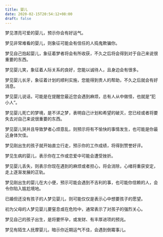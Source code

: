 ```yaml
---
title: 婴儿
date: 2020-02-15T20:54:12+08:00
draft: false
---
```


梦见漂亮可爱的婴儿，预示你会有好运气。



梦见非常难看的婴儿，则象征可能会有信任的人捣鬼欺骗你。



梦见自己抱起婴儿，象征着梦者将会有所收获，不久之后将会得到对于自己来说很重要的东西。



梦见婴儿笑，象征着人际关系的良好，您能以诚待人，且身边会有很多。



梦见婴儿长牙，象征着计划的顺利实施，您能得到贵人的帮助，不久之后就会有好消息。



梦见婴儿说话，可能是在提醒您最近您会遇到麻烦，总有人从中做怪，也就是“犯小人”。



梦见婴儿死亡的梦境，是不详之梦，表明自己计划和希望的破灭，您已经或者将要失去对自己来说很重要的东西。



梦见婴儿哭并且导致梦者心烦意乱，则预示将有不愉快的事情发生，也可能是你最近身体欠佳。



梦见刚出生的孩子就开始直立行走，预示你的工作成绩，将得到赞誉好评。



梦见生病的婴儿，表示你在工作或恋爱中可能会遭受挫折。



梦见婴儿丢失，则表示你现在遇到的麻烦或者担心，将会消除，心绪将重获安定，走上逐渐发展的正轨。



梦见刚出生的婴儿在大小便，预示可能会遇到不吉利的事，也可能你信赖的人，会令你陷入尴尬境地。



已婚但还没有孩子的人梦见婴儿，则可能仅仅是表示心中想要孩子的愿望。



初为父母的人梦见婴儿要窒息或在危险中，通常表示了对孩子的强烈关心。



梦见自己的孩子出生，是将要怀孕，或发财、有丰厚进项的预兆。



梦见有陌生人抚摩婴儿，暗示你近期运气不佳，会遇到倒霉事儿。


